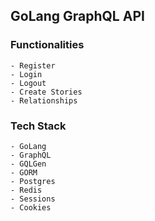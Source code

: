 ## GoLang GraphQL API

### Functionalities
    - Register
    - Login
    - Logout
    - Create Stories
    - Relationships

### Tech Stack
    - GoLang
    - GraphQL
    - GQLGen
    - GORM
    - Postgres
    - Redis
    - Sessions
    - Cookies